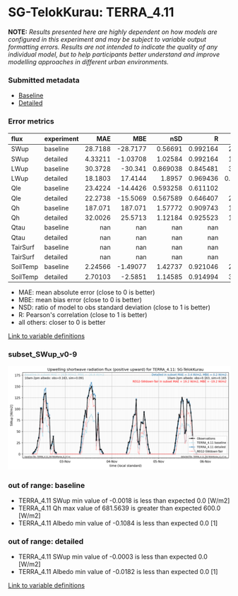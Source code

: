 # SG-TelokKurau: TERRA_4.11

**NOTE:** *Results presented here are highly dependent on how models are configured in this experiment and may be subject to variable output formatting errors. Results are not intended to indicate the quality of any individual model, but to help participants better understand and improve modelling approaches in different urban environments.*

### Submitted metadata

- [Baseline](TERRA_4.11_SG-TelokKurau_baseline_attrs.md)
- [Detailed](TERRA_4.11_SG-TelokKurau_detailed_attrs.md)

### Error metrics

| flux     | experiment   |       MAE |       MBE |        nSD |          R |        5th |      95th |      RMSE |      cRMSE |      AMBE |       1-nSD |          1-R |   nSkewness |   nKurtosis |    Overlap |
|:---------|:-------------|----------:|----------:|-----------:|-----------:|-----------:|----------:|----------:|-----------:|----------:|------------:|-------------:|------------:|------------:|-----------:|
| SWup     | baseline     |  28.7188  | -28.7177  |   0.56691  |   0.992164 |   2.34155  |  61.6455  |  35.1292  |   0.443229 |  28.7177  |   0.43309   |   0.0078359  |   0.169678  |   0.0672279 |   0.143143 |
| SWup     | detailed     |   4.33211 |  -1.03708 |   1.02584  |   0.992164 |   1.72185  |   2.63991 |   5.99719 |   0.1294   |   1.03708 |   0.0258374 |   0.00783595 |   0.169675  |   0.0672283 |   0.091703 |
| LWup     | baseline     |  30.3728  | -30.341   |   0.869038 |   0.845481 |  32.2687   |  41.6655  |  32.5468  |   0.534525 |  30.341   |   0.130962  |   0.154519   |   0.572013  |   2.93772   |   0.608143 |
| LWup     | detailed     |  18.1803  |  17.4144  |   1.8957   |   0.969436 |   0.124001 |  57.9767  |  27.3683  |   0.958209 |  17.4144  |   0.895704  |   0.0305638  |   0.0616736 |   1.2904    |   0.119942 |
| Qle      | baseline     |  23.4224  | -14.4426  |   0.593258 |   0.611102 |   2.8363   |  57.6363  |  39.4815  |   0.791753 |  14.4426  |   0.406742  |   0.388898   |   0.3427    |   0.984433  |   0.372733 |
| Qle      | detailed     |  22.2738  | -15.5069  |   0.567589 |   0.646407 |   2.86654  |  57.0221  |  38.8296  |   0.767053 |  15.5069  |   0.432411  |   0.353593   |   0.177476  |   0.329178  |   0.280488 |
| Qh       | baseline     | 187.071   | 187.071   |   1.57772  |   0.909743 | 116.994    | 283.449   | 199.227   |   0.78649  | 187.071   |   0.577724  |   0.0902568  |   0.283718  |   0.941564  |   0.744188 |
| Qh       | detailed     |  32.0026  |  25.5713  |   1.12184  |   0.925523 |  14.5574   |  47.587   |  45.1129  |   0.426556 |  25.5713  |   0.121845  |   0.0744772  |   0.0879921 |   0.382424  |   0.396231 |
| Qtau     | baseline     | nan       | nan       | nan        | nan        | nan        | nan       | nan       | nan        | nan       | nan         | nan          | nan         | nan         | nan        |
| Qtau     | detailed     | nan       | nan       | nan        | nan        | nan        | nan       | nan       | nan        | nan       | nan         | nan          | nan         | nan         | nan        |
| TairSurf | baseline     | nan       | nan       | nan        | nan        | nan        | nan       | nan       | nan        | nan       | nan         | nan          | nan         | nan         | nan        |
| TairSurf | detailed     | nan       | nan       | nan        | nan        | nan        | nan       | nan       | nan        | nan       | nan         | nan          | nan         | nan         | nan        |
| SoilTemp | baseline     |   2.24566 |  -1.49077 |   1.42737  |   0.921046 |   2.66232  |   1.1754  |   2.59242 |   0.638781 |   1.49077 |   0.427373  |   0.0789541  |   0.141075  |   1.17889   |   0.457796 |
| SoilTemp | detailed     |   2.70103 |  -2.5851  |   1.14585  |   0.914994 |   3.11765  |   2.05189 |   3.01079 |   0.464847 |   2.5851  |   0.145854  |   0.0850061  |   0.300257  |   1.71234   |   0.476441 |

 - MAE: mean absolute error (close to 0 is better)
 - MBE: mean bias error (close to 0 is better)
 - NSD: ratio of model to obs standard deviation (close to 1 is better)
 - R: Pearson's correlation (close to 1 is better)
 - all others: closer to 0 is better

[Link to variable definitions](../modelattrs/variable_definitions.md)

### <a name="subset_swup_v0-9"></a>subset_SWup_v0-9
[![TERRA_4.11_SG-TelokKurau_subset_SWup_v0-9.png](TERRA_4.11_SG-TelokKurau_subset_SWup_v0-9.png)](TERRA_4.11_SG-TelokKurau_subset_SWup_v0-9.png)

### out of range: baseline

 - TERRA_4.11 SWup min value of -0.0018 is less than expected 0.0 [W/m2]
 - TERRA_4.11 Qh max value of 681.5639 is greater than expected 600.0 [W/m2]
 - TERRA_4.11 Albedo min value of -0.1084 is less than expected 0.0 [1]

### out of range: detailed

 - TERRA_4.11 SWup min value of -0.0003 is less than expected 0.0 [W/m2]
 - TERRA_4.11 Albedo min value of -0.0182 is less than expected 0.0 [1]


[Link to variable definitions](../modelattrs/variable_definitions.md)

